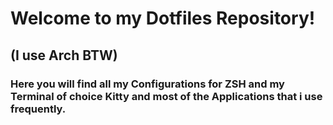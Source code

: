 # Welcome to my Dotfiles Repository!
## (I use Arch BTW)

### Here you will find all my Configurations for ZSH and my Terminal of choice Kitty and most of the Applications that i use frequently.
